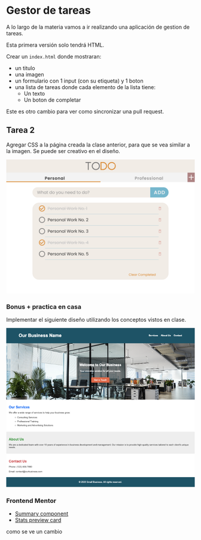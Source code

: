 # Gestor de tareas

A lo largo de la materia vamos a ir realizando una aplicación de gestion de tareas.

Esta primera versión solo tendrá HTML.

Crear un `index.html` donde mostraran:
  * un titulo
  * una imagen
  * un formulario con 1 input (con su etiqueta) y 1 boton
  * una lista de tareas donde cada elemento de la lista tiene:
    * Un texto
    * Un boton de completar
   
Este es otro cambio para ver como sincronizar una pull request. 

## Tarea 2


Agregar CSS a la página creada la clase anterior, para que se vea similar a la imagen.
Se puede ser creativo en el diseño.

![Diseño](./img/todo.png)

### Bonus + practica en casa

Implementar el siguiente diseño utilizando los conceptos vistos en clase.

![Diseño](./img/random-business.png)

### Frontend Mentor
- [Summary component](https://www.frontendmentor.io/challenges/results-summary-component-CE_K6s0maV)
- [Stats preview card](https://www.frontendmentor.io/challenges/stats-preview-card-component-8JqbgoU62)


como se ve un cambio
